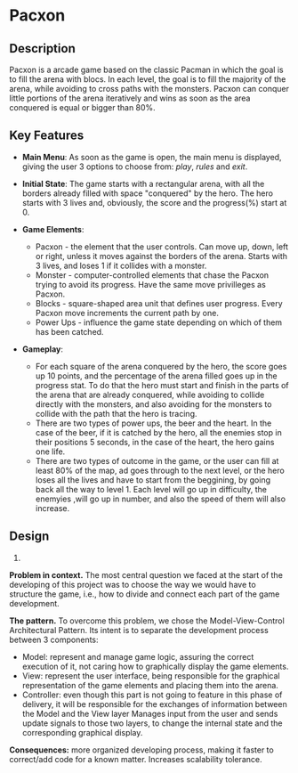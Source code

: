 # Pacxon

## Description

Pacxon is a arcade game based on the classic Pacman in which the goal is to fill the arena with blocs. In each level, the goal is to 
fill the majority of the arena, while avoiding to cross paths with the monsters. Pacxon can conquer little portions of the arena iteratively
and wins as soon as the area conquered is equal or bigger than 80%.

## Key Features

- **Main Menu**: As soon as the game is open, the main menu is displayed, giving the user 3 options to choose from: _play_, _rules_ and _exit_. 

- **Initial State**: The game starts with a rectangular arena, with all the borders already filled with space "conquered" by the hero.
The hero starts with 3 lives and, obviously, the score and the progress(%) start at 0. 

- **Game Elements**:
    - Pacxon - the element that the user controls. Can move up, down, left or right, unless it moves against the borders of the arena. Starts with
3 lives, and loses 1 if it collides with a monster.
    - Monster - computer-controlled elements that chase the Pacxon trying to avoid its progress. Have the same move privilleges as Pacxon.
    - Blocks - square-shaped area unit that defines user progress. Every Pacxon move increments the current path by one.
    - Power Ups - influence the game state depending on which of them has been catched. 

- **Gameplay**:
  - For each square of the arena conquered by the hero, the score goes up 10 points, and the percentage of the arena filled goes up in the progress stat. To do that the hero must start and finish in the parts of the arena that are already conquered, while avoiding to collide directly with the monsters, and also avoiding for the monsters to collide with the path that the hero is tracing.
  - There are two types of power ups, the beer and the heart. In the case of the beer, if it is catched by the hero, all the enemies stop in their positions 5 seconds, in the case of the heart, the hero gains one life. 
  - There are two types of outcome in the game, or the user can fill at least 80% of the map, ad goes through to the next level, or the hero loses all the lives and have to start from the beggining, by going back all the way to level 1. Each level will go up in difficulty, the enemyies ,will go up in number, and also the speed of them will also increase.

## Design

1. 
**Problem in context.**
The most central question we faced at the start of the developing of this project was to choose the way we would have to structure the game, i.e., how to divide and connect each part of the game development.

**The pattern.**
To overcome this problem, we chose the Model-View-Control Architectural Pattern. Its intent is to separate the development process between 3 components:
- Model: represent and manage game logic, assuring the correct execution of it, not caring how to graphically display the game elements.
- View: represent the user interface, being responsible for the graphical representation of the game elements and placing them into the arena.
- Controller: even though this part is not going to feature in this phase of delivery, it will be responsible for the exchanges of information between the Model and the View layer
Manages input from the user and sends update signals to those two layers, to change the internal state and the corresponding graphical display.

**Consequences:** more organized developing process, making it faster to correct/add code for a known matter. Increases scalability tolerance.
